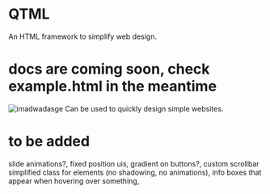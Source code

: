 # QTML
An HTML framework to simplify web design.<br/>

# docs are coming soon, check example.html in the meantime
![imadwadasge](https://github.com/alvin677/QTML/assets/112005397/905fe326-9089-416d-bc61-c6e477404428)
Can be used to quickly design simple websites.

# to be added
slide animations?, fixed position uis, gradient on buttons?, custom scrollbar
simplified class for elements (no shadowing, no animations), info boxes that appear when hovering over something, 
